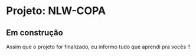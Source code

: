 # Projeto: NLW-COPA

## Em construção

Assim que o projeto for finalizado, eu informo tudo que aprendi pra vocês !!
